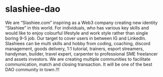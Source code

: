 # slashiee-dao

We are “Slashiee.com” inspiring as a Web3 company creating new identity “Slashiee” in this world. For individuals, who has various key skills and would like to enjoy colourful lifestyle and work style rather than single boring 9-5 job. Our target to cover users in between IG  and LinkedIn. Slashiees can be multi skills and hobby from coding, coaching, discord management, goods delivery, 1:1 tutorial, trainers, esport streamers, handyman, builder, travel expert, carpenter to professional SME freelancer and assets investors. We are creating multiple communities to facilitate communication, match and closing transaction. It will be one of the best DAO community in town.!!!
